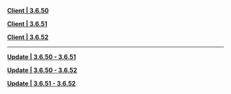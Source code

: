 **[Client | 3.6.50](https://osbetadownload.yuanshen.com/client_app/download/beta_pc/20230407115333_kztNCVoY4Ml9uFAA/GenshinImpact_3.6.50_beta.zip)**

**[Client | 3.6.51](https://osbetadownload.yuanshen.com/client_app/download/beta_pc/20230303112904_0q4qC7jBpMidYUTA/GenshinImpact_3.6.51_beta.zip)**

**[Client | 3.6.52](https://osbetadownload.yuanshen.com/client_app/download/beta_pc/20230421114243_RST9zoj7G5wD74Em/GenshinImpact_3.6.52_beta.zip)**



-----

**[Update | 3.6.50 - 3.6.51](https://osbetadownload.yuanshen.com/client_app/beta_update/private/hk4e_global/53/game_3.6.50_3.6.51_hdiff_IztkM49aKiVmcfNF.zip)**

**[Update | 3.6.50 - 3.6.52](https://osbetadownload.yuanshen.com/client_app/beta_update/private/hk4e_global/53/game_3.6.50_3.6.52_hdiff_WqFGlyb3BHvhunc1.zip)**

**[Update | 3.6.51 - 3.6.52](https://osbetadownload.yuanshen.com/client_app/beta_update/private/hk4e_global/53/game_3.6.51_3.6.52_hdiff_lt67oeTda5gMhDvu.zip)**



